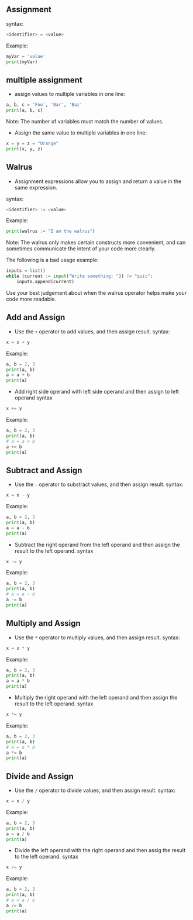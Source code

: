 ## Assignment
syntax:
```Python
<identifier> = <value>
```

Example:
```Python
myVar = 'value'
print(myVar)
```
## multiple assignment
- assign values to multiple variables in one line:
```Python
a, b, c = 'Foo', 'Bar', 'Baz'
print(a, b, c)
```
Note: The number of variables must match the number of values.

- Assign the same value to multiple variables in one line:
```Python
x = y = z = "Orange"
print(x, y, z)
```
## Walrus
- Assignment expressions allow you to assign and return a value in the same expression.

syntax:
```Python
<identifier> := <value>
```

Example:
```Python
print(walrus := "I am the walrus")
```
Note: The walrus only makes certain constructs more convenient, and can sometimes communicate the intent of your code more clearly.

The following is a bad usage example:
```Python
inputs = list()
while (current := input("Write something: ")) != "quit":
    inputs.append(current)
```
Use your best judgement about when the walrus operator helps make your code more readable.
## Add and Assign

- Use the `+` operator to add values, and then assign result.
syntax:
```Python
x = x + y
```

Example:
```Python
a, b = 2, 3
print(a, b)
a = a + b
print(a)
```

- Add right side operand with left side operand and then assign to left operand
syntax
```Python
x += y
```

Example:
```Python
a, b = 2, 3
print(a, b)
# a = a + b
a += b
print(a)
```

## Subtract and Assign
- Use the `-` operator to substract values, and then assign result.
syntax:
```Python
x = x - y
```

Example:
```Python
a, b = 2, 3
print(a, b)
a = a - b
print(a)
```

- Subtract the right operand from the left operand and then assign the result to the left operand.
syntax
```Python
x -= y
```

Example:
```Python
a, b = 2, 3
print(a, b)
# a = a - b
a -= b
print(a)
```

## Multiply and Assign
- Use the `*` operator to multiply values, and then assign result.
syntax:
```Python
x = x * y
```

Example:
```Python
a, b = 2, 3
print(a, b)
a = a * b
print(a)
```

* Multiply the right operand with the left operand and then assign the result to the left operand.
syntax
```Python
x *= y
```

Example:
```Python
a, b = 2, 3
print(a, b)
# a = a * b
a *= b
print(a)
```

## Divide and Assign
- Use the `/` operator to divide values, and then assign result.
syntax:
```Python
x = x / y
```

Example:
```Python
a, b = 2, 3
print(a, b)
a = a / b
print(a)
```

- Divide the left operand with the right operand and then assig the result to the left operand.
syntax
```Python
x /= y
```

Example:
```Python
a, b = 2, 3
print(a, b)
# a = a / b
a /= b
print(a)
```
